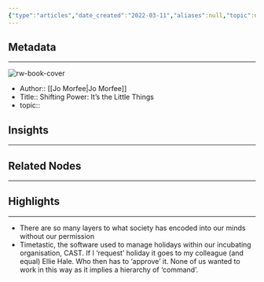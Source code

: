 ```yaml
---
{"type":"articles","date_created":"2022-03-11","aliases":null,"topic":null,"url":"https://medium.com/p/8eb625977b3","layout":null,"banner":null,"dg-publish":true,"tags":null,"permalink":"/300-biblio/200-articles/shifting-power-it-s-the-little-things/","dgPassFrontmatter":true,"created":"2023-10-20T12:44:16.000-05:00","updated":"2023-10-20T12:44:16.000-05:00"}
---
```


## Metadata
---
![rw-book-cover](https://readwise-assets.s3.amazonaws.com/static/images/article3.5c705a01b476.png)
- Author:: [[Jo Morfee\|Jo Morfee]]
- Title:: Shifting Power: It’s the Little Things
- topic::  



## Insights
---
## Related Nodes
---

## Highlights 
---
- There are so many layers to what society has encoded into our minds without our permission
- Timetastic, the software used to manage holidays within our incubating organisation, CAST. If I ‘request’ holiday it goes to my colleague (and equal) Ellie Hale. Who then has to ‘approve’ it. None of us wanted to work in this way as it implies a hierarchy of ‘command’.
